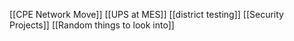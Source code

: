 [[CPE Network Move]]
[[UPS at MES]]
[[district testing]]
[[Security Projects]]
[[Random things to look into]]
